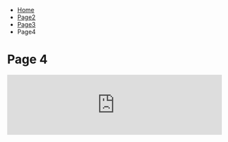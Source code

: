 <ul class="breadcrumb">
  <li><a href="index.html">Home</a></li>
  <li><a href="page2.html">Page2</a></li>
   <li><a href="page3.html">Page3</a></li>
  <li>Page4</li>
 </ul>

<h1> Page 4 </h1>

<iframe src="https://archive.org/embed/audio_20171122" width="500" height="140" frameborder="0" webkitallowfullscreen="true" mozallowfullscreen="true" allowfullscreen></iframe>


